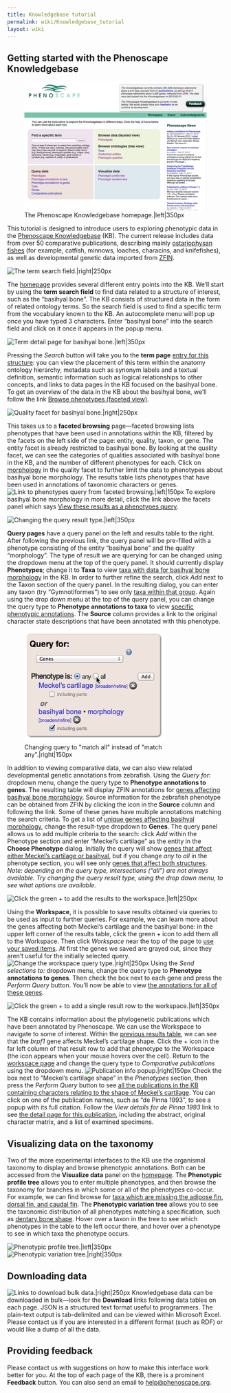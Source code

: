 ```yaml
---
title: Knowledgebase tutorial
permalink: wiki/Knowledgebase_tutorial
layout: wiki
---
```


## Getting started with the Phenoscape Knowledgebase

<figure>
<img src="KB_homepage.png"
title="The Phenoscape Knowledgebase homepage.|left|350px" />
<figcaption>The Phenoscape Knowledgebase
homepage.|left|350px</figcaption>
</figure>

This tutorial is designed to introduce users to exploring phenotypic
data in the [Phenoscape Knowledgebase](http://fish.phenoscape.org/)
(KB). The current release includes data from over 50 comparative
publications, describing mainly [ostariophysan
fishes](http://en.wikipedia.org/wiki/Ostariophysi) (for example,
catfish, minnows, loaches, characins, and knifefishes), as well as
developmental genetic data imported from [ZFIN](http://zfin.org/).

  
![The term search
field.\|right\|250px](KB_term_search_field.png "The term search field.|right|250px")

The [homepage](http://fish.phenoscape.org/) provides several different
entry points into the KB. We’ll start by using the **term search field**
to find data related to a structure of interest, such as the “basihyal
bone”. The KB consists of structured data in the form of related
ontology terms. So the search field is used to find a specific term from
the vocabulary known to the KB. An autocomplete menu will pop up once
you have typed 3 characters. Enter “basihyal bone” into the search field
and click on it once it appears in the popup menu.

  
![Term detail page for basihyal
bone.\|left\|350px](KB_term_info.png "Term detail page for basihyal bone.|left|350px")

Pressing the *Search* button will take you to the **term page** [entry
for this structure](http://fish.phenoscape.org/term/entity/TAO:0000316):
you can view the placement of this term within the anatomy ontology
hierarchy, metadata such as synonym labels and a textual definition,
semantic information such as logical relationships to other concepts,
and links to data pages in the KB focused on the basihyal bone. To get
an overview of the data in the KB about the basihyal bone, we’ll follow
the link [Browse phenotypes (faceted
view)](http://fish.phenoscape.org/phenotypes/facets?facet_paths%5Bentity%5D=TAO%3A0000316).

  
![Quality facet for basihyal
bone.\|right\|250px](KB_quality_facet.png "Quality facet for basihyal bone.|right|250px")

This takes us to a **faceted browsing** page—faceted browsing lists
phenotypes that have been used in annotations within the KB, filtered by
the facets on the left side of the page: entity, quality, taxon, or
gene. The entity facet is already restricted to basihyal bone. By
looking at the quality facet, we can see the categories of qualities
associated with basihyal bone in the KB, and the number of different
phenotypes for each. Click on
[morphology](http://fish.phenoscape.org/phenotypes/facets?facet_paths%5Bentity%5D=TAO%3A0000316&facet_paths%5Bquality%5D=PATO%3A0000051)
in the quality facet to further limit the data to phenotypes about
basihyal bone morphology. The results table lists phenotypes that have
been used in annotations of taxonomic characters or genes. ![Link to
phenotypes query from faceted
browsing.\|left\|150px](KB_view_as_phenotypes_query.png "Link to phenotypes query from faceted browsing.|left|150px")
To explore basihyal bone morphology in more detail, click the link above
the facets panel which says [View these results as a phenotypes
query](http://fish.phenoscape.org/phenotypes?&&filter%5Bdesc%5D=false&filter%5Bindex%5D=0&filter%5Blimit%5D=20&filter%5Bphenotypes%5D%5B0%5D%5Bentity%5D=TAO%3A0000316&filter%5Bphenotypes%5D%5B0%5D%5Bincluding_parts%5D=false&filter%5Bphenotypes%5D%5B0%5D%5Bquality%5D=PATO%3A0000051&filter%5Bsortby%5D=entity).

  
![Changing the query result
type.\|left\|350px](KB_change_query_type.png "Changing the query result type.|left|350px")

**Query pages** have a query panel on the left and results table to the
right. After following the previous link, the query panel will be
pre-filled with a phenotype consisting of the entity “basihyal bone” and
the quality “morphology”. The type of result we are querying for can be
changed using the dropdown menu at the top of the query panel. It should
currently display **Phenotypes**; change it to **Taxa** to view [taxa
with data for basihyal bone
morphology](http://fish.phenoscape.org/taxa?filter%5Bphenotypes_match_type%5D=any&filter%5Bphenotypes%5D%5B0%5D%5Bentity%5D=TAO%3A0000316&filter%5Bphenotypes%5D%5B0%5D%5Bquality%5D=PATO%3A0000051&filter%5Bphenotypes%5D%5B0%5D%5Bincluding_parts%5D=true&filter%5Bpublications_match_type%5D=any)
in the KB. In order to further refine the search, click *Add* next to
the Taxon section of the query panel. In the resulting dialog, you can
enter any taxon (try “Gymnotiformes”) to see only [taxa within that
group](http://fish.phenoscape.org/taxa?filter%5Btaxa%5D%5B0%5D=TTO%3A1390&filter%5Bphenotypes_match_type%5D=any&filter%5Bphenotypes%5D%5B0%5D%5Bentity%5D=TAO%3A0000316&filter%5Bphenotypes%5D%5B0%5D%5Bquality%5D=PATO%3A0000051&filter%5Bphenotypes%5D%5B0%5D%5Bincluding_parts%5D=true&filter%5Bpublications_match_type%5D=any).
Again using the drop down menu at the top of the query panel, you can
change the query type to **Phenotype annotations to taxa** to view
[specific phenotypic
annotations](http://fish.phenoscape.org/taxon_annotations?filter%5Btaxa%5D%5B0%5D=TTO%3A1390&filter%5Bphenotypes_match_type%5D=any&filter%5Bphenotypes%5D%5B0%5D%5Bentity%5D=TAO%3A0000316&filter%5Bphenotypes%5D%5B0%5D%5Bquality%5D=PATO%3A0000051&filter%5Bphenotypes%5D%5B0%5D%5Bincluding_parts%5D=true&filter%5Bpublications_match_type%5D=any).
The **Source** column provides a link to the original character state
descriptions that have been annotated with this phenotype.

<figure>
<img src="KB_any_all.png"
title="Changing query to &quot;match all&quot; instead of &quot;match any&quot;.|right|150px" />
<figcaption>Changing query to "match all" instead of "match
any".|right|150px</figcaption>
</figure>

In addition to viewing comparative data, we can also view related
developmental genetic annotations from zebrafish. Using the *Query for:*
dropdown menu, change the query type to **Phenotype annotations to
genes**. The resulting table will display ZFIN annotations for [genes
affecting basihyal bone
morphology](http://fish.phenoscape.org/gene_annotations?filter%5Btaxa%5D%5B0%5D=TTO%3A1390&filter%5Bphenotypes%5D%5B0%5D%5Bentity%5D=TAO%3A0000316&filter%5Bphenotypes%5D%5B0%5D%5Bquality%5D=PATO%3A0000051&filter%5Bphenotypes%5D%5B0%5D%5Bincluding_parts%5D=true).
Source information for the zebrafish phenotype can be obtained from ZFIN
by clicking the icon in the **Source** column and following the link.
Some of these genes have multiple annotations matching the search
criteria. To get a list of [unique genes affecting basihyal
morphology](http://fish.phenoscape.org/gene_annotations?filter%5Btaxa%5D%5B0%5D=TTO%3A1390&filter%5Bphenotypes%5D%5B0%5D%5Bentity%5D=TAO%3A0000316&filter%5Bphenotypes%5D%5B0%5D%5Bquality%5D=PATO%3A0000051&filter%5Bphenotypes%5D%5B0%5D%5Bincluding_parts%5D=true),
change the result-type dropdown to **Genes**. The query panel allows us
to add multiple criteria to the search: click *Add* within the Phenotype
section and enter “Meckel’s cartilage” as the entity in the **Choose
Phenotype** dialog. Initially the query will show [genes that affect
either Meckel’s cartilage or
basihyal](http://fish.phenoscape.org/genes?filter%5Bphenotypes_match_type%5D=any&filter%5Bphenotypes%5D%5B0%5D%5Bentity%5D=TAO%3A0000316&filter%5Bphenotypes%5D%5B0%5D%5Bquality%5D=PATO%3A0000051&filter%5Bphenotypes%5D%5B0%5D%5Bincluding_parts%5D=true&filter%5Bphenotypes%5D%5B1%5D%5Bentity%5D=TAO%3A0001205),
but if you change *any* to *all* in the phenotype section, you will see
only [genes that affect both
structures](http://fish.phenoscape.org/genes?filter%5Bphenotypes_match_type%5D=all&filter%5Bphenotypes%5D%5B0%5D%5Bentity%5D=TAO%3A0001205&filter%5Bphenotypes%5D%5B1%5D%5Bentity%5D=TAO%3A0000316&filter%5Bphenotypes%5D%5B1%5D%5Bquality%5D=PATO%3A0000051&filter%5Bphenotypes%5D%5B1%5D%5Bincluding_parts%5D=true).
*Note: depending on the query type, intersections (“all”) are not always
available. Try changing the query result type, using the drop down menu,
to see what options are available.*

  
![Click the green + to add the results to the
workspace.\|left\|250px](KB_add_all_workspace.png "Click the green + to add the results to the workspace.|left|250px")

Using the **Workspace**, it is possible to save results obtained via
queries to be used as input to further queries. For example, we can
learn more about the genes affecting both Meckel’s cartilage and the
basihyal bone: in the upper left corner of the results table, click the
green + icon to add them all to the Workspace. Then click *Workspace*
near the top of the page to [use your saved
items](http://fish.phenoscape.org/workspace). At first the genes we
saved are grayed out, since they aren’t useful for the initially
selected query. ![Change the workspace query
type.\|right\|250px](KB_change_workspace_query.png "Change the workspace query type.|right|250px")
Using the *Send selections to:* dropdown menu, change the query type to
**Phenotype annotations to genes**. Then check the box next to each gene
and press the *Perform Query* button. You’ll now be able to view [the
annotations for all of these
genes](http://fish.phenoscape.org/gene_annotations?filter%5Bgenes%5D%5B7%5D=ZFIN%3AZDB-GENE-040426-731&filter%5Bgenes%5D%5B8%5D=ZFIN%3AZDB-GENE-021022-3&filter%5Bgenes%5D%5B9%5D=ZFIN%3AZDB-GENE-020919-3).

  
![Click the green + to add a single result row to the
workspace.\|left\|350px](KB_add_one_workspace.png "Click the green + to add a single result row to the workspace.|left|350px")

The KB contains information about the phylogenetic publications which
have been annotated by Phenoscape. We can use the Workspace to navigate
to some of interest. Within the [previous results
table](http://fish.phenoscape.org/gene_annotations?filter%5Bgenes%5D%5B7%5D=ZFIN%3AZDB-GENE-040426-731&filter%5Bgenes%5D%5B8%5D=ZFIN%3AZDB-GENE-021022-3&filter%5Bgenes%5D%5B9%5D=ZFIN%3AZDB-GENE-020919-3),
we can see that the *brpf1* gene affects Meckel’s cartilage shape. Click
the + icon in the far left column of that result row to add that
phenotype to the Workspace (the icon appears when your mouse hovers over
the cell). Return to the [workspace
page](http://fish.phenoscape.org/workspace) and change the query type to
*Comparative publications* using the dropdown menu. ![Publication info
popup.\|right\|150px](KB_pub_popup.png "Publication info popup.|right|150px")
Check the box next to “Meckel’s cartilage shape” in the *Phenotypes*
section, then press the *Perform Query* button to see [all the
publications in the KB containing characters relating to the shape of
Meckel’s
cartilage](http://fish.phenoscape.org/publications?filter%5Bphenotypes%5D%5B8%5D%5Bquality%5D=PATO%3A0000052&filter%5Bphenotypes%5D%5B8%5D%5Bentity%5D=TAO%3A0001205&filter%5Btaxa_match_type%5D=any&filter%5Bphenotypes_match_type%5D=any).
You can click on one of the publication names, such as “de Pinna 1993”,
to see a popup with its full citation. Follow the *View details for de
Pinna 1993* link to see [the detail page for this
publication](http://fish.phenoscape.org/term/publication/PSPUB:0000022),
including the abstract, original character matrix, and a list of
examined specimens.

  

## Visualizing data on the taxonomy

Two of the more experimental interfaces to the KB use the organismal
taxonomy to display and browse phenotypic annotations. Both can be
accessed from the **Visualize data** panel on the
[homepage](http://fish.phenoscape.org/). The **Phenotypic profile tree**
allows you to enter multiple phenotypes, and then browse the taxonomy
for branches in which some or all of the phenotypes co-occur. For
example, we can find browse for [taxa which are missing the adipose fin,
dorsal fin, and caudal
fin](http://fish.phenoscape.org/phenotypes/profile_tree?filter%5Bphenotypes%5D%5B1%5D%5Bentity%5D=TAO%3A0000251&filter%5Bphenotypes%5D%5B1%5D%5Bquality%5D=PATO%3A0000462&filter%5Bphenotypes%5D%5B2%5D%5Bentity%5D=TAO%3A0001173&filter%5Bphenotypes%5D%5B2%5D%5Bquality%5D=PATO%3A0000462&filter%5Bphenotypes%5D%5B3%5D%5Bentity%5D=TAO%3A0001058&filter%5Bphenotypes%5D%5B3%5D%5Bquality%5D=PATO%3A0000462).
The **Phenotypic variation tree** allows you to see the taxonomic
distribution of all phenotypes matching a specification, such as
[dentary bone
shape](http://fish.phenoscape.org/phenotypes/variation_tree/TAO:0000191?filter%5Bphenotypes%5D%5B0%5D%5Bquality%5D=PATO%3A0000052&filter%5Bphenotypes%5D%5B0%5D%5Bentity%5D=TAO%3A0000191&filter%5Btaxa%5D%5B0%5D=).
Hover over a taxon in the tree to see which phenotypes in the table to
the left occur there, and hover over a phenotype to see in which taxa
the phenotype occurs.

![Phenotypic profile
tree.\|left\|350px](KB_profile_tree.png "Phenotypic profile tree.|left|350px")
![Phenotypic variation
tree.\|right\|350px](KB_variation_tree.png "Phenotypic variation tree.|right|350px")  

## Downloading data

![Links to download bulk
data.\|right\|250px](KB_download_data.png "Links to download bulk data.|right|250px")
Knowledgebase data can be downloaded in bulk—look for the **Download**
links following data tables on each page. JSON is a structured text
format useful to programmers. The plain-text output is tab-delimited and
can be viewed within Microsoft Excel. Please contact us if you are
interested in a different format (such as RDF) or would like a dump of
all the data.  

## Providing feedback

Please contact us with suggestions on how to make this interface work
better for you. At the top of each page of the KB, there is a prominent
**Feedback** button. You can also send an email to
<help@phenoscape.org>.
